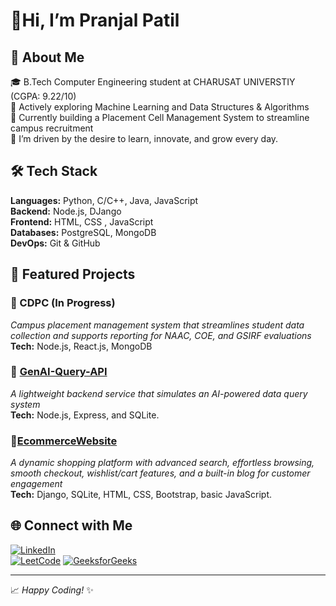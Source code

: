   <h1>👋Hi, I’m Pranjal Patil</h1>

## 💫 About Me

🎓 B.Tech Computer Engineering student at CHARUSAT UNIVERSTIY (CGPA: 9.22/10)    
🧠 Actively exploring Machine Learning and Data Structures & Algorithms    
🚀 Currently building a Placement Cell Management System to streamline campus recruitment    
🌱 I’m driven by the desire to learn, innovate, and grow every day.    



## 🛠 Tech Stack

**Languages:**  Python, C/C++, Java, JavaScript  
**Backend:** Node.js, DJango   
**Frontend:** HTML, CSS , JavaScript  
**Databases:** PostgreSQL, MongoDB     
**DevOps:**  Git & GitHub   


## 🌟 Featured Projects

### 🔹 CDPC (In Progress)
_Campus placement management system that streamlines student data collection and supports reporting for NAAC, COE, and GSIRF evaluations_   
**Tech:** Node.js, React.js, MongoDB

### 🔹 [GenAI-Query-API](https://github.com/pranjalpatil22/GenAI-Query-API)
_A lightweight backend service that simulates an AI-powered data query system_  
**Tech:** Node.js, Express, and SQLite.

### 🔹[EcommerceWebsite](https://github.com/pranjalpatil22/EcommerceWebsite)
_A dynamic shopping platform with advanced search, effortless browsing, smooth checkout, wishlist/cart features, and a built-in blog for customer engagement_  
**Tech:** Django, SQLite, HTML, CSS, Bootstrap, basic JavaScript.


## 🌐 Connect with Me

[![LinkedIn](https://img.shields.io/badge/LinkedIn-blue?style=flat&logo=linkedin)](https://www.linkedin.com/in/pranjal-patil-851111285/)  
[![LeetCode](https://img.shields.io/badge/LeetCode-orange?style=flat&logo=leetcode)](https://leetcode.com/u/pranjal_patil/)
[![GeeksforGeeks](https://img.shields.io/badge/GeeksforGeeks-darkgreen?style=flat&logo=geeksforgeeks&logoColor=white)](https://www.geeksforgeeks.org/user/pranjalp08c1/)


---

📈 _Happy Coding!_ ✨

<!---
pranjalpatil22/pranjalpatil22 is a ✨ special ✨ repository because its `README.md` (this file) appears on your GitHub profile.
You can click the Preview link to take a look at your changes.
--->
